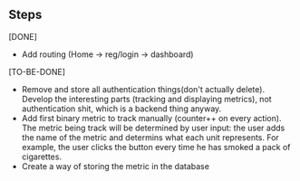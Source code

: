 ## Steps

[DONE] 
- Add routing (Home -> reg/login -> dashboard)


[TO-BE-DONE]
- Remove and store all authentication things(don't actually delete). Develop the interesting parts (tracking and displaying metrics), not authentication shit, which is a backend thing anyway.
- Add first binary metric to track manually (counter++ on every action). The metric being track will be determined by user input: the user adds the name of the metric and determins what each unit represents. For example, the user clicks the button every time he has smoked a pack of cigarettes. 
- Create a way of storing the metric in the database

